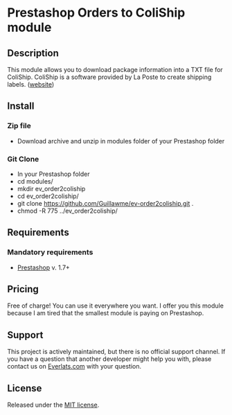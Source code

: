 # Prestashop Orders to ColiShip module

## Description
This module allows you to download package information into a TXT file for ColiShip.
ColiShip is a software provided by La Poste to create shipping labels. ([website](https://www.colissimo.fr/entreprise/coliship/))

## Install

### Zip file
* Download archive and unzip in modules folder of your Prestashop folder

### Git Clone
* In your Prestashop folder
* cd modules/
* mkdir ev_order2coliship
* cd ev_order2coliship/
* git clone https://github.com/Guillawme/ev-order2coliship.git .
* chmod -R 775 ../ev_order2coliship/

## Requirements

### Mandatory requirements
* [Prestashop](https://www.prestashop.com) v. 1.7+

## Pricing
Free of charge! You can use it everywhere you want. I offer you this module because I am tired that the smallest module is paying on Prestashop.

## Support
This project is actively maintained, but there is no official support channel.
If you have a question that another developer might help you with, please contact us on [Everlats.com](http://www.everlats.com/contact/) with your question.

## License
Released under the [MIT license](https://opensource.org/licenses/MIT).
